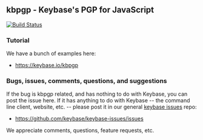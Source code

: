 
## kbpgp - Keybase's PGP for JavaScript

[![Build Status](https://travis-ci.org/keybase/kbpgp.svg?branch=master)](https://travis-ci.org/keybase/kbpgp)

### Tutorial

We have a bunch of examples here:

   - https://keybase.io/kbpgp

### Bugs, issues, comments, questions, and suggestions

If the bug is kbpgp related, and has nothing to do with Keybase, you can post the issue here. If it has anything to do with Keybase -- the command line client, website, etc. -- please post it in our general [keybase issues](https://github.com/keybase/keybase-issues/issues) repo:

  - https://github.com/keybase/keybase-issues/issues

We appreciate comments, questions, feature requests, etc.

